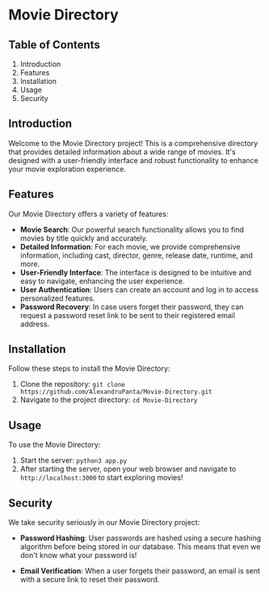 # Movie Directory

## Table of Contents
1. Introduction
2. Features
3. Installation
4. Usage
5. Security

## Introduction
Welcome to the Movie Directory project! This is a comprehensive directory that provides detailed information about a wide range of movies. It's designed with a user-friendly interface and robust functionality to enhance your movie exploration experience.

## Features
Our Movie Directory offers a variety of features:

- **Movie Search**: Our powerful search functionality allows you to find movies by title quickly and accurately.
- **Detailed Information**: For each movie, we provide comprehensive information, including cast, director, genre, release date, runtime, and more.
- **User-Friendly Interface**: The interface is designed to be intuitive and easy to navigate, enhancing the user experience.
- **User Authentication**: Users can create an account and log in to access personalized features.
- **Password Recovery**: In case users forget their password, they can request a password reset link to be sent to their registered email address.

## Installation
Follow these steps to install the Movie Directory:

1. Clone the repository: `git clone https://github.com/AlexandruPanta/Movie-Directory.git`
2. Navigate to the project directory: `cd Movie-Directory`

## Usage
To use the Movie Directory:

1. Start the server: `python3 app.py`
2. After starting the server, open your web browser and navigate to `http://localhost:3000` to start exploring movies!

## Security
We take security seriously in our Movie Directory project:

- **Password Hashing**: User passwords are hashed using a secure hashing algorithm before being stored in our database. This means that even we don't know what your password is!

- **Email Verification**: When a user forgets their password, an email is sent with a secure link to reset their password.
